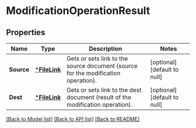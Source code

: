 # ModificationOperationResult

## Properties
Name | Type | Description | Notes
------------ | ------------- | ------------- | -------------
**Source** | [***FileLink**](FileLink.md) | Gets or sets link to the source document (source for the modification operation). | [optional] [default to null]
**Dest** | [***FileLink**](FileLink.md) | Gets or sets link to the dest document (result of the modification operation). | [optional] [default to null]

[[Back to Model list]](../README.md#documentation-for-models) [[Back to API list]](../README.md#documentation-for-api-endpoints) [[Back to README]](../README.md)


